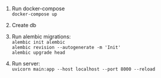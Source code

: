 1. Run docker-compose   
`docker-compose up`

2. Create db

3. Run alembic migrations:  
`alembic init alembic`   
`alembic revision --autogenerate -m 'Init'`   
`alembic upgrade head`

4. Run server:   
`uvicorn main:app --host localhost --port 8000 --reload`